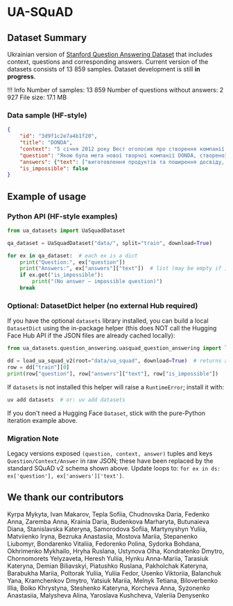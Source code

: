 # UA-SQuAD

## Dataset Summary

Ukrainian version of [Stanford Question Answering Dataset](https://rajpurkar.github.io/SQuAD-explorer/) that includes context, questions and corresponding answers. Current version of the datasets consists of 13 859 samples. Dataset development is still **in progress**.

!!! Info
    Number of samples: 13 859
    Number of questions without answers: 2 927
    File size: 17.1 MB

### Data sample (HF-style)

```json
{
    "id": "3d9f1c2e7a4b1f20",
    "title": "DONDA",
    "context": "5 січня 2012 року Вест оголосив про створення компанії ...",
    "question": "Якою була мета нової творчої компанії DONDA, створеної Каньє?",
    "answers": {"text": ["виготовлення продуктів та поширення досвіду, які люди хочуть отримати й можуть собі дозволити"], "answer_start": [123]},
    "is_impossible": false
}
```

## Example of usage

### Python API (HF-style examples)

```python
from ua_datasets import UaSquadDataset

qa_dataset = UaSquadDataset("data/", split="train", download=True)

for ex in qa_dataset:  # each ex is a dict
    print("Question:", ex["question"])
    print("Answers:", ex["answers"]["text"])  # list (may be empty if is_impossible)
    if ex.get("is_impossible"):
        print("(No answer — impossible question)")
    break
```

### Optional: DatasetDict helper (no external Hub required)

If you have the optional `datasets` library installed, you can build a local `DatasetDict`
using the in-package helper (this does NOT call the Hugging Face Hub API if the JSON
files are already cached locally):

```python
from ua_datasets.question_answering.uasquad_question_answering import load_ua_squad_v2

dd = load_ua_squad_v2(root="data/ua_squad", download=True)  # returns a datasets.DatasetDict
row = dd["train"][0]
print(row["question"], row["answers"]["text"], row["is_impossible"])
```

If `datasets` is not installed this helper will raise a `RuntimeError`; install it with:

```bash
uv add datasets  # or: uv add datasets
```

If you don't need a Hugging Face `Dataset`, stick with the pure-Python iteration example above.

### Migration Note

Legacy versions exposed `(question, context, answer)` tuples and keys `Question/Context/Answer` in raw JSON; these have been replaced by the standard SQuAD v2 schema shown above. Update loops to: `for ex in ds: ex['question'], ex['answers']['text']`.

## We thank our contributors

Kyrpa Mykyta, Ivan Makarov, Tepla Sofiia, Chudnovska Daria, Fedenko Anna, Zaremba Anna, Krainia Daria, Budenkova Marharyta, Butunaieva Diana, Stanislavska Kateryna, Samorodova Sofiia, Martynyshyn Yuliia, Matviienko Iryna, Bezruka Anastasiia, Mostova Mariia, Stepanenko Liubomyr, Bondarenko Vitaliia, Fedorenko Polina, Sydorka Bohdana, Okhrimenko Mykhailo, Hryha Ruslana, Ustynova Olha, Kondratenko Dmytro, Chornomorets Yelyzaveta, Heresh Yuliia, Hynku Anna-Mariia, Tarasiuk Kateryna, Demian Biliavskyi, Piatushko Ruslana, Pakholchak Kateryna, Barabukha Mariia, Poltorak Yuliia, Yuliia Fedor, Usenko Viktoriia, Balanchuk Yana, Kramchenkov Dmytro, Yatsiuk Mariia, Melnyk Tetiana, Biloverbenko Illia, Boiko Khrystyna, Steshenko Kateryna, Korcheva Anna, Syzonenko Anastasiia, Malysheva Alina, Yaroslava Kushcheva, Valeriia Denysenko
